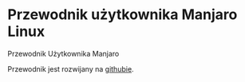 # Przewodnik użytkownika Manjaro Linux

Przewodnik Użytkownika Manjaro


Przewodnik jest rozwijany na [githubie](https://github.com/manjaropl/manjaro-doc-pl).
